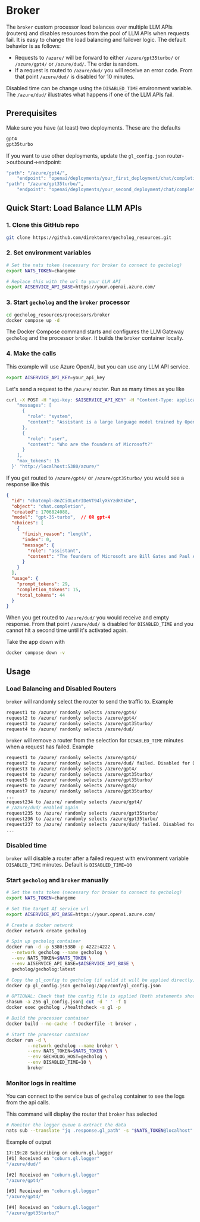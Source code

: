 # Broker

The `broker` custom processor load balances over multiple LLM APIs (routers) and disables resources from the pool of LLM APIs when requests fail. It is easy to change the load balancing and failover logic. The default behavior is as follows:

- Requests to `/azure/` will be forward to either `/azure/gpt35turbo/` or `/azure/gpt4/` or `/azure/dud/`. The order is random.
- If a request is routed to `/azure/dud/` you will receive an error code. From that point `/azure/dud/` is disabled for 10 minutes.

Disabled time can be change using the `DISABLED_TIME` environment variable. The `/azure/dud/` illustrates what happens if one of the LLM APIs fail.

## Prerequisites

Make sure you have (at least) two deployments. These are the defaults

```sh
gpt4
gpt35turbo
```

If you want to use other deployments, update the `gl_config.json` router->outbound->endpoint:

```sh
"path": "/azure/gpt4/",
    "endpoint": "openai/deployments/your_first_deployment/chat/completions?api-version=2023-05-15",
"path": "/azure/gpt35turbo/",
    "endpoint": "openai/deployments/your_second_deployment/chat/completions?api-version=2023-05-15",
```

## Quick Start: Load Balance LLM APIs

### 1. Clone this GitHub repo

```sh
git clone https://github.com/direktoren/gecholog_resources.git
```

### 2. Set environment variables

```sh
# Set the nats token (necessary for broker to connect to gecholog)
export NATS_TOKEN=changeme

# Replace this with the url to your LLM API
export AISERVICE_API_BASE=https://your.openai.azure.com/
```

### 3. Start `gecholog` and the `broker` processor

```sh
cd gecholog_resources/processors/broker
docker compose up -d
```

The Docker Compose command starts and configures the LLM Gateway `gecholog` and the processor `broker`. It builds the `broker` container locally. 


### 4. Make the calls

This example will use Azure OpenAI, but you can use any LLM API service.

```sh
export AISERVICE_API_KEY=your_api_key
```

Let's send a request to the `/azure/` router. Run as many times as you like

```sh
curl -X POST -H "api-key: $AISERVICE_API_KEY" -H "Content-Type: application/json" -d '{
    "messages": [
      {
        "role": "system",
        "content": "Assistant is a large language model trained by OpenAI."
      },
      {
        "role": "user",
        "content": "Who are the founders of Microsoft?"
      }
    ],
    "max_tokens": 15
  }' "http://localhost:5380/azure/"
```

If you get routed to `/azure/gpt4/` or `/azure/gpt35turbo/` you would see a response like this

```json
{
  "id": "chatcmpl-8nZCiOLutrIDeVT94lyXkYzdKtkDe",
  "object": "chat.completion",
  "created": 1706824088,
  "model": "gpt-35-turbo",  // OR gpt-4 
  "choices": [
    {
      "finish_reason": "length",
      "index": 0,
      "message": {
        "role": "assistant",
        "content": "The founders of Microsoft are Bill Gates and Paul Allen. They founded Microsoft on"
      }
    }
  ],
  "usage": {
    "prompt_tokens": 29,
    "completion_tokens": 15,
    "total_tokens": 44
  }
}
```

When you get routed to `/azure/dud/` you would receive and empty response. From that point `/azure/dud/` is disabled for `DISABLED_TIME` and you cannot hit a second time until it's activated again.

Take the app down with

```sh
docker compose down -v
```

## Usage 

### Load Balancing and Disabled Routers

`broker` will randomly select the router to send the traffic to. Example

```sh
request1 to /azure/ randomly selects /azure/gpt4/
request2 to /azure/ randomly selects /azure/gpt4/
request3 to /azure/ randomly selects /azure/gpt35turbo/
request4 to /azure/ randomly selects /azure/dud/
```

`broker` will remove a router from the selection for `DISABLED_TIME` minutes when a request has failed. Example

```sh
request1 to /azure/ randomly selects /azure/gpt4/
request2 to /azure/ randomly selects /azure/dud/ failed. Disabled for DISABLED_TIME minutes
request3 to /azure/ randomly selects /azure/gpt4/
request4 to /azure/ randomly selects /azure/gpt35turbo/
request5 to /azure/ randomly selects /azure/gpt35turbo/
request6 to /azure/ randomly selects /azure/gpt4/
request7 to /azure/ randomly selects /azure/gpt35turbo/
...
request234 to /azure/ randomly selects /azure/gpt4/
# /azure/dud/ enabled again
request235 to /azure/ randomly selects /azure/gpt35turbo/
request236 to /azure/ randomly selects /azure/gpt35turbo/
request237 to /azure/ randomly selects /azure/dud/ failed. Disabled for DISABLED_TIME minutes
...
```

### Disabled time

`broker` will disable a router after a failed request with environment variable `DISABLED_TIME` minutes. Default is `DISABLED_TIME=10`

### Start `gecholog` and `broker` manually

```sh
# Set the nats token (necessary for broker to connect to gecholog)
export NATS_TOKEN=changeme

# Set the target AI service url
export AISERVICE_API_BASE=https://your.openai.azure.com/

# Create a docker network
docker network create gecholog

# Spin up gecholog container
docker run -d -p 5380:5380 -p 4222:4222 \
  --network gecholog --name gecholog \
  --env NATS_TOKEN=$NATS_TOKEN \
  --env AISERVICE_API_BASE=$AISERVICE_API_BASE \
  gecholog/gecholog:latest

# Copy the gl_config to gecholog (if valid it will be applied directly)
docker cp gl_config.json gecholog:/app/conf/gl_config.json

# OPTIONAL: Check that the config file is applied (both statements should produce the same checksum)
shasum -a 256 gl_config.json| cut -d ' ' -f 1
docker exec gecholog ./healthcheck -s gl -p

# Build the processor container
docker build --no-cache -f Dockerfile -t broker .

# Start the processor container
docker run -d \
        --network gecholog --name broker \
        --env NATS_TOKEN=$NATS_TOKEN \
        --env GECHOLOG_HOST=gecholog \
        --env DISABLED_TIME=10 \
        broker
```

### Monitor logs in realtime

You can connect to the service bus of `gecholog` container to see the logs from the api calls. 

This command will display the router that `broker` has selected

```sh
# Monitor the logger queue & extract the data
nats sub --translate "jq .response.gl_path" -s "$NATS_TOKEN@localhost" "coburn.gl.logger"
```

Example of output

```sh
17:19:28 Subscribing on coburn.gl.logger 
[#1] Received on "coburn.gl.logger"
"/azure/dud/"

[#2] Received on "coburn.gl.logger"
"/azure/gpt4/"

[#3] Received on "coburn.gl.logger"
"/azure/gpt4/"

[#4] Received on "coburn.gl.logger"
"/azure/gpt35turbo/"
```

